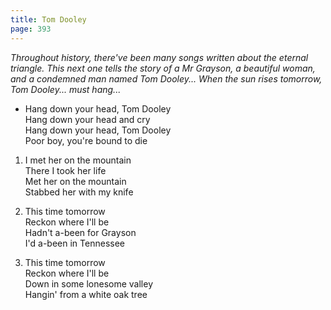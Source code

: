 ```yaml
---
title: Tom Dooley
page: 393
---  
```


_Throughout history, there've been many songs written about the eternal triangle. This next one tells the story of a Mr Grayson, a beautiful woman, and a condemned man named Tom Dooley... When the sun rises tomorrow, Tom Dooley... must hang..._  


- Hang down your head, Tom Dooley  
Hang down your head and cry  
Hang down your head, Tom Dooley  
Poor boy, you're bound to die  


1. I met her on the mountain  
There I took her life  
Met her on the mountain  
Stabbed her with my knife  


2. This time tomorrow  
Reckon where I'll be  
Hadn't a-been for Grayson  
I'd a-been in Tennessee  


3. This time tomorrow  
Reckon where I'll be  
Down in some lonesome valley  
Hangin' from a white oak tree  
